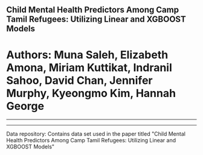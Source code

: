 ## Child Mental Health Predictors Among Camp Tamil Refugees: Utilizing Linear and XGBOOST Models
# Authors: Muna Saleh, Elizabeth Amona, Miriam Kuttikat, Indranil Sahoo, David Chan, Jennifer Murphy, Kyeongmo Kim, Hannah George
___________________________________
___________________________________
Data repository: Contains data set used in the paper titled "Child Mental Health Predictors Among Camp Tamil Refugees: Utilizing Linear and XGBOOST Models"
